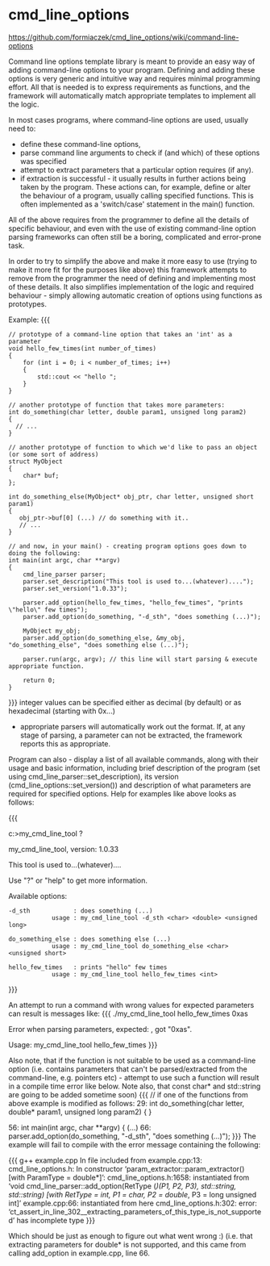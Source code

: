 cmd_line_options
================

   https://github.com/formiaczek/cmd_line_options/wiki/command-line-options

  Command line options template library is meant to provide an easy way
  of adding command-line options to your program. Defining and adding these
  options is very generic and intuitive way and requires minimal programming effort.
  All that is needed is to express requirements as functions, and the framework
  will automatically match appropriate templates to implement all the logic.

  In most cases programs, where command-line options are used, usually need to:
   - define these command-line options,
   - parse command line arguments to check if (and which) of these options was specified
   - attempt to extract parameters that a particular option requires (if any).
   - if extraction is successful - it usually results in further actions being taken
     by the program. These actions can, for example, define or alter the behaviour
     of a program, usually calling specified functions. This is often implemented as a
     'switch/case' statement in the main() function.

  All of the above requires from the programmer to define all the details of specific
  behaviour, and even with the use of existing command-line option parsing frameworks can
  often still be a boring, complicated and error-prone task.

  In order to try to simplify the above and make it more easy to use (trying to make it more
  fit for the purposes like above) this framework attempts to remove from the programmer
  the need of defining and implementing most of these details. It also simplifies implementation
  of the logic and required behaviour - simply allowing automatic creation of options using
  functions as prototypes.


Example:
{{{

    // prototype of a command-line option that takes an 'int' as a parameter
    void hello_few_times(int number_of_times)
    {
        for (int i = 0; i < number_of_times; i++)
        {
            std::cout << "hello ";
        }
    }

    // another prototype of function that takes more parameters:
    int do_something(char letter, double param1, unsigned long param2)
    {
      // ...
    }

    // another prototype of function to which we'd like to pass an object (or some sort of address)
    struct MyObject
    {
        char* buf;
    };

    int do_something_else(MyObject* obj_ptr, char letter, unsigned short param1)
    {
       obj_ptr->buf[0] (...) // do something with it..
       // ...
    }

    // and now, in your main() - creating program options goes down to doing the following:
    int main(int argc, char **argv)
    {
        cmd_line_parser parser;
        parser.set_description("This tool is used to...(whatever)....");
        parser.set_version("1.0.33");

        parser.add_option(hello_few_times, "hello_few_times", "prints \"hello\" few times");
        parser.add_option(do_something, "-d_sth", "does something (...)");

        MyObject my_obj;
        parser.add_option(do_something_else, &my_obj,  "do_something_else", "does something else (...)");

        parser.run(argc, argv); // this line will start parsing & execute appropriate function.

        return 0;
    }
     
}}}
   integer values can be specified either as decimal (by default) or as hexadecimal (starting with 0x...)
   - appropriate parsers will automatically work out the format.
   If, at any stage of parsing, a parameter can not be extracted, the framework reports this as appropriate.

   Program can also - display a list of all available commands, along with their usage and basic information, including brief description of the program (set using cmd_line_parser::set_description), its version (cmd_line_options::set_version()) and description of what parameters are required for specified options. Help for examples like above looks as follows:

{{{

c:\>my_cmd_line_tool ?

 my_cmd_line_tool, version: 1.0.33

 This tool is used to...(whatever)....

 Use "?" or "help" to get more information.

 Available options:

    -d_sth            : does something (...)
                usage : my_cmd_line_tool -d_sth <char> <double> <unsigned long>

    do_something_else : does something else (...)
                usage : my_cmd_line_tool do_something_else <char> <unsigned short>

    hello_few_times   : prints "hello" few times
                usage : my_cmd_line_tool hello_few_times <int>
}}}

An attempt to run a command with wrong values for expected parameters can result is messages like:
{{{
./my_cmd_line_tool hello_few_times 0xas

  Error when parsing parameters, expected: <int>, got "0xas".

  Usage:
     my_cmd_line_tool hello_few_times <int>
}}}

Also note, that if the function is not suitable to be used as a command-line option (i.e. contains parameters that can't be parsed/extracted from the command-line, e.g. pointers etc) - attempt to use such a function will result in a compile time error like below. Note also, that const char* and std::string are going to be added sometime soon)
{{{
// if one of the functions from above example is modified as follows:
29: int do_something(char letter, double* param1, unsigned long param2)
   {
   }


56: int main(int argc, char **argv)
    {
       (...)
66:    parser.add_option(do_something, "-d_sth", "does something (...)");
}}}
The example will fail to compile with the error message containing the following:

{{{
g++ example.cpp 
In file included from example.cpp:13:
cmd_line_options.h: In constructor ‘param_extractor<ParamType>::param_extractor() [with ParamType = double*]’:
cmd_line_options.h:1658:   instantiated from ‘void cmd_line_parser::add_option(RetType (*)(P1, P2, P3), std::string, std::string) [with RetType = int, P1 = char, P2 = double*, P3 = long unsigned int]’
example.cpp:66:   instantiated from here
cmd_line_options.h:302: error: ‘ct_assert_in_line_302__extracting_parameters_of_this_type_is_not_supported’ has incomplete type
}}}

Which should be just as enough to figure out what went wrong :) 
(i.e. that extracting parameters for double* is not supported, and this came from calling add_option in example.cpp, line 66.



